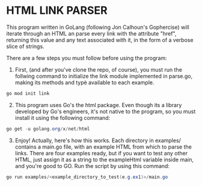 # HTML LINK PARSER

This program written in GoLang (following Jon Calhoun's Gophercise) will iterate through an HTML an parse every link with the attribute "href", returning this value and any text associated with it, in the form of a verbose slice of strings.

There are a few steps you must follow before using the program:

1. First, (and after you've clone the repo, of course), you must run the follwing command to initialize the link module implemented in parse.go, making its methods and typè available to each example.

```powershell
go mod init link
```

2. This program uses Go's the html package. Even though its a library developed by Go's engineers, it's not native to the program, so you must install it using the following command:

```powershell
go get -u golang.org/x/net/html
```

3. Enjoy! Actually, here's how this works. Each directory in examples/ contains a main.go file, with an example HTML from which to parse the links. There are four examples ready, but if you want to test any other HTML, just assign it as a string to the exampleHtml variable inside main, and you're good to GO. Run the script by using this command:

```powershell
go run examples/<example_directory_to_test(e.g.ex1)>/main.go  
```
